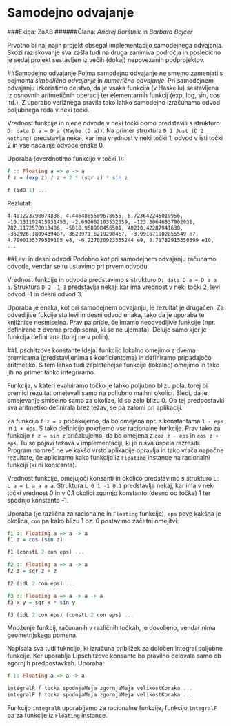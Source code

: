 # **Samodejno odvajanje**
###Ekipa: ZaAB
######Člana: *Andrej Borštnik* in *Barbara Bajcer*

Prvotno bi naj najin projekt obsegal implementacijo samodejnega odvajanja. Skozi raziskovanje sva zašla tudi na druga zanimiva področja in posledično je sedaj projekt sestavljen iz večih (dokaj) nepovezanih podprojektov.

##Samodejno odvajanje
Pojma samodejno odvajanje ne smemo zamenjati s pojmoma *simbolično odvajanje* in *numerično odvajanje*. Pri samodejnem odvajanju izkoristimo dejstvo, da je vsaka funkcija (v Haskellu) sestavljena iz osnovnih aritmetičnih operacij ter elementarnih funkcij (exp, log, sin, cos itd.). Z uporabo verižnega pravila tako lahko samodejno izračunamo odvod poljubnega reda v neki točki.

Vrednost funkcije in njene odvode v neki točki bomo predstavili s strukturo `D: data D a = D a (Maybe (D a))`. Na primer struktura `D 1 Just (D 2 Nothing)` predstavlja nekaj, kar ima vrednost v neki točki 1, odvod v isti točki 2 in vse nadalnje odvode enake 0.

Uporaba (overdnotimo funkcijo v točki 1):
```haskell
f :: Floating a => a -> a
f z = (exp z) / z + 2 * (sqr z) * sin z

f (idD 1) ... 
```
Rezlutat:
```
4.401223798074838, 4.4464885509678655, 8.723642245019956, 
-10.131192415931453, -2.692662103532559, -123.30646837902931, 
782.1172570013406, -5018.950908456501, 40210.42287941638, 
-362926.1809439487, 3628971.6219290467, -3.991671902855549 e7, 
4.7900135379519105 e8, -6.227020923555244 e9, 8.71782915350399 e10, ...
```


##Levi in desni odvodi
Podobno kot pri samodejnem odvajanju računamo odvode, vendar se tu ustavimo pri prvem odvodu. 

Vrednost funkcije in odvoda predstavimo s strukturo `D: data D a = D a a a`. Struktura `D 2 -1 3` predstavlja nekaj, kar ima vrednost v neki točki 2, levi odvod -1 in desni odvod 3.

Uporaba je enaka, kot pri samodejnem odvajanju, le rezultat je drugačen. Za odvedljive fukcije sta levi in desni odvod enaka, tako da je uporaba te knjižnice nesmiselna. Prav pa pride, če imamo neodvedljive funkcije (npr. definirane z dvema predpisoma, ki se ne ujemata). Deluje samo kjer je funkcija definirana (torej ne v polih).



##Lipschitzove konstante
Ideja: funkcijo lokalno omejimo z dvema premicama (predstavljenima s koeficientoma) in definiramo pripadajočo aritmetiko. S tem lahko tudi zapletenejše funkcije (lokalno) omejimo in tako jih na primer lahko integriramo.


Funkcija, v kateri evaluiramo točko je lahko poljubno blizu pola, torej bi premici rezultat omejevali samo na poljubno majhni okolici. Sledi, da je omejevanje smiselno samo za okolice, ki so zelo blizu 0. Ob tej predpostavki sva aritmetiko definirala brez težav, se pa zalomi pri aplikaciji. 

Za funkcijo `f z = z` pričakujemo, da bo omejena npr. s konstantama `1 - eps` in `1 + eps`. S tako definicijo pokrijemo vse racionalne funkcije. Prav tako za funkcijo `f z = sin z` pričakujemo, da bo omejena z `coz z - eps` in `cos z + eps`. Tu se pojavi težava v implementaciji, ki je nisva uspela razrešiti. Program namreč ne ve kakšo vrsto aplikacije opravlja in tako vrača napačne rezultate, če apliciramo kako funkcijo iz `Floating` instance na racionalni funkciji (ki ni konstanta).

Vrednost funkcije, omejujoči konsanti in okolico predstavimo s strukturo `L: L a = L a a a a`. Struktura `L 0 1 -1 0.1` predstavlja nekaj, kar ima v neki točki vrednost 0 in v 0.1 okolici zgornjo konstanto (desno od točke) 1 ter spodnjo konstanto -1.

Uporaba (je različna za racionalne in `Floating` funkcije), `eps` pove kakšna je okolica, `con` pa kako blizu
1 oz. 0 postavimo začetni omejitvi:
```haskell
f1 :: Floating a => a -> a
f1 z = cos (sin z)

f1 (constL 2 con eps) ...

f2 :: Floating a => a -> a
f2 z = sqr z + z

f2 (idL 2 con eps) ...

f3 :: Floating a => a -> a -> a
f3 x y = sqr x * sin y

f3 (idL 2 con eps) (constL 2 con eps) ...
```
Množenje funkcij, računanih v različnih točkah, je dovoljeno, vendar nima geometrijskega pomena.

Napisala sva tudi fukncijo, ki izračuna približek za določen integral poljubne funkcije. Ker uporablja Lipschitzove konsante bo pravilno delovala samo ob zgornjih predpostavkah. 
Uporaba:
```haskell
f :: Floating a => a -> a

integralR f tocka spodnjaMeja zgornjaMeja velikostKoraka ...
integralF f tocka spodnjaMeja zgornjaMeja velikostKoraka ...
```
Funkcijo `integralR` uporabljamo za racionalne funkcije, funkcijo `integralF` pa za funkcije iz `Floating` instance.

